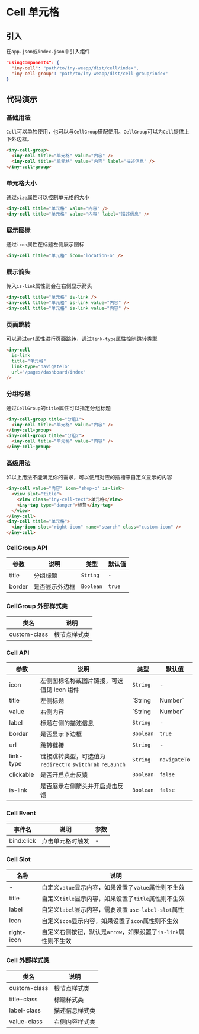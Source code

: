 # Cell 单元格

## 引入

在`app.json`或`index.json`中引入组件

```json
"usingComponents": {
  "iny-cell": "path/to/iny-weapp/dist/cell/index",
  "iny-cell-group": "path/to/iny-weapp/dist/cell-group/index"
}
```

## 代码演示

### 基础用法

`Cell`可以单独使用，也可以与`CellGroup`搭配使用。`CellGroup`可以为`Cell`提供上下外边框。

```html
<iny-cell-group>
  <iny-cell title="单元格" value="内容" />
  <iny-cell title="单元格" value="内容" label="描述信息" />
</iny-cell-group>
```

### 单元格大小

通过`size`属性可以控制单元格的大小

```html
<iny-cell title="单元格" value="内容" />
<iny-cell title="单元格" value="内容" label="描述信息" />
```

### 展示图标

通过`icon`属性在标题左侧展示图标

```html
<iny-cell title="单元格" icon="location-o" />
```

### 展示箭头

传入`is-link`属性则会在右侧显示箭头

```html
<iny-cell title="单元格" is-link />
<iny-cell title="单元格" is-link value="内容" />
<iny-cell title="单元格" is-link value="内容" />
```

### 页面跳转

可以通过`url`属性进行页面跳转，通过`link-type`属性控制跳转类型

```html
<iny-cell
  is-link
  title="单元格"
  link-type="navigateTo"
  url="/pages/dashboard/index"
/>
```

### 分组标题

通过`CellGroup`的`title`属性可以指定分组标题

```html
<iny-cell-group title="分组1">
  <iny-cell title="单元格" value="内容" />
</iny-cell-group>
<iny-cell-group title="分组2">
  <iny-cell title="单元格" value="内容" />
</iny-cell-group>
```

### 高级用法

如以上用法不能满足你的需求，可以使用对应的插槽来自定义显示的内容

```html
<iny-cell value="内容" icon="shop-o" is-link>
  <view slot="title">
    <view class="iny-cell-text">单元格</view>
    <iny-tag type="danger">标签</iny-tag>
  </view>
</iny-cell>
<iny-cell title="单元格">
  <iny-icon slot="right-icon" name="search" class="custom-icon" />
</iny-cell>
```

### CellGroup API

| 参数 | 说明 | 类型 | 默认值 |
|-----------|-----------|-----------|-------------|
| title | 分组标题 | `String` | `-` |
| border | 是否显示外边框 | `Boolean` | `true` |

### CellGroup 外部样式类

| 类名 | 说明 |
|-----------|-----------|
| custom-class | 根节点样式类 |

### Cell API

| 参数 | 说明 | 类型 | 默认值 |
|-----------|-----------|-----------|-------------|
| icon | 左侧图标名称或图片链接，可选值见 Icon 组件 | `String` | - |
| title | 左侧标题 | `String | Number` | - |
| value | 右侧内容 | `String | Number` | - |
| label | 标题右侧的描述信息 | `String` | - |
| border | 是否显示下边框 | `Boolean` | `true` |
| url | 跳转链接 | `String` | - |
| link-type | 链接跳转类型，可选值为 `redirectTo` `switchTab` `reLaunch` | `String` | `navigateTo` |
| clickable | 是否开启点击反馈 | `Boolean` | `false` |
| is-link | 是否展示右侧箭头并开启点击反馈 | `Boolean` | `false` |

### Cell Event

| 事件名 | 说明 | 参数 |
|-----------|-----------|-----------|
| bind:click | 点击单元格时触发 | - |

### Cell Slot

| 名称 | 说明 |
|-----------|-----------|
| - | 自定义`value`显示内容，如果设置了`value`属性则不生效 |
| title | 自定义`title`显示内容，如果设置了`title`属性则不生效 |
| label | 自定义`label`显示内容，需要设置 `use-label-slot`属性 |
| icon | 自定义`icon`显示内容，如果设置了`icon`属性则不生效 |
| right-icon | 自定义右侧按钮，默认是`arrow`，如果设置了`is-link`属性则不生效 |

### Cell 外部样式类

| 类名 | 说明 |
|-----------|-----------|
| custom-class | 根节点样式类 |
| title-class | 标题样式类 |
| label-class | 描述信息样式类 |
| value-class | 右侧内容样式类 |
